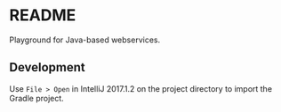 # README

Playground for Java-based webservices.

## Development

Use `File > Open` in IntelliJ 2017.1.2 on the project directory to import the Gradle project.

